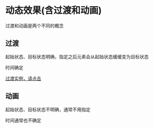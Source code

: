 # 动态效果(含过渡和动画)

过渡和动画是两个不同的概念

## 过渡

起始状态、目标状态明确，指定之后元素会从起始状态缓缓变为目标状态

时间确定

[过渡实例，请点击](https://xiaoxiaohappy.github.io/d3js_example/动画/过渡.html)

## 动画

起始状态、目标状态不明确，通常不用指定

时间通常也不确定


